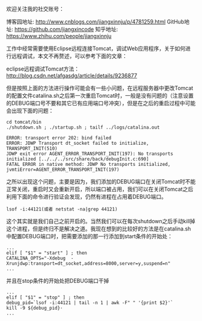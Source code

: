 欢迎关注我的社交账号：

博客园地址: http://www.cnblogs.com/jiangxinnju/p/4781259.html
GitHub地址: https://github.com/jiangxincode
知乎地址: https://www.zhihu.com/people/jiangxinnju

工作中经常需要使用Eclipse远程连接Tomcat，调试Web应用程序，关于如何进行远程调试，本文不再赘述，可以参考下面的文章：

   eclipse远程调试Tomcat方法：http://blog.csdn.net/afgasdg/article/details/9236877

但是按照上面的方法进行操作可能会有一些小问题，在远程服务器中更改Tomcat的配置文件catalina.sh之后第一次重启Tomcat时，一般是没有问题的（注意设置的DEBUG端口号不要和其它已有应用端口号冲突），但是在之后的重启过程中可能会出现下面的问题：

    cd tomcat/bin
    ./shutdown.sh ; ./startup.sh ; tailf ../logs/catalina.out

    ERROR: transport error 202: bind failed
    ERROR: JDWP Transport dt_socket failed to initialize, TRANSPORT_INIT(510)
    JDWP exit error AGENT_ERROR_TRANSPORT_INIT(197): No transports initialized [../../../src/share/back/debugInit.c:690]
    FATAL ERROR in native method: JDWP No transports initialized, jvmtiError=AGENT_ERROR_TRANSPORT_INIT(197)

之所以出现这个问题，主要是因为，我们添加的DEBUG端口在关闭Tomcat时不能正常关闭，重启时又会重新开启，所以端口被占用，我们可以在关闭Tomcat之后利用下面的命令进行验证会发现，仍然有进程在占用着DEBUG端口。

    lsof -i:44121(或者 netstat -na|grep 44121)

这个其实就是我们自己之前开启的。当然我们可以在每次shutdown之后手动kill掉这个进程，但是终归不是解决之道。我现在想到的比较好的方法是在catalina.sh中配置DEBUG端口时，把需要添加的那一行添加到start条件的开始处：

    ...
    elif [ "$1" = "start" ] ; then
    CATALINA_OPTS="-Xdebug  -Xrunjdwp:transport=dt_socket,address=8000,server=y,suspend=n"
    ...
   
并且在stop条件的开始处把DEBUG端口干掉

    ...
    elif [ "$1" = "stop" ] ; then
    debug_pid=`lsof -i:44121 | tail -n 1 | awk -F" " '{print $2}'`
    kill -9 ${debug_pid}·
    ...